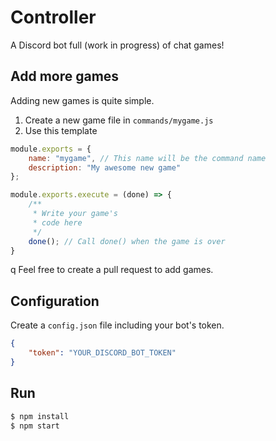 # Controller
A Discord bot full (work in progress) of chat games!

## Add more games
Adding new games is quite simple.
1. Create a new game file in `commands/mygame.js`
2. Use this template

```js
module.exports = {
    name: "mygame", // This name will be the command name
    description: "My awesome new game"
};

module.exports.execute = (done) => {
    /**
     * Write your game's
     * code here
     */
    done(); // Call done() when the game is over
}
```
q
Feel free to create a pull request to add games.

## Configuration
Create a `config.json` file including your bot's token.

```json
{
    "token": "YOUR_DISCORD_BOT_TOKEN"
}
```

## Run
```bash
$ npm install
$ npm start
```